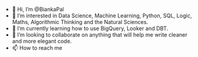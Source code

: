 - 👋 Hi, I’m @BiankaPal
- 👀 I’m interested in Data Science, Machine Learning, Python, SQL, Logic, Maths, Algorithmic Thinking and the Natural Sciences.
- 🌱 I’m currently learning how to use BigQuery, Looker and DBT.
- 💞️ I’m looking to collaborate on anything that will help me write cleaner and more elegant code.
- 📫 How to reach me

<!---
BiankaPal/BiankaPal is a ✨ special ✨ repository because its `README.md` (this file) appears on your GitHub profile.
You can click the Preview link to take a look at your changes.
--->
